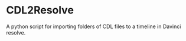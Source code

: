# CDL2Resolve
 A python script for importing folders of CDL files to a timeline in Davinci resolve.
